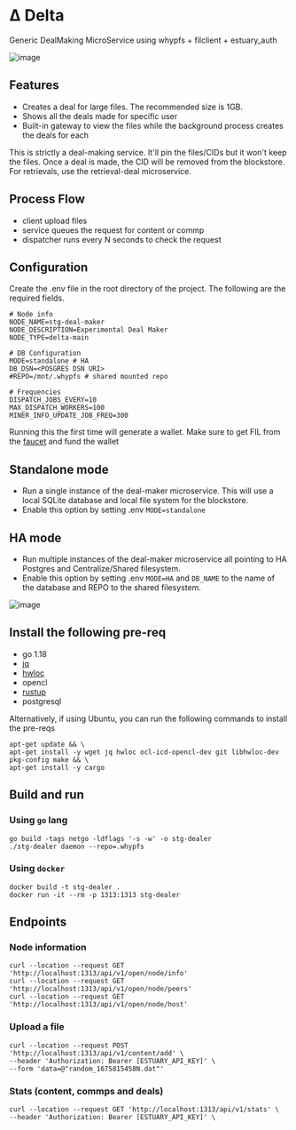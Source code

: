 # Δ Delta
Generic DealMaking MicroService using whypfs + filclient + estuary_auth

![image](https://user-images.githubusercontent.com/4479171/217723002-fba624ff-1a1d-41e0-a550-398a3a29682c.png)


## Features
- Creates a deal for large files. The recommended size is 1GB. 
- Shows all the deals made for specific user
- Built-in gateway to view the files while the background process creates the deals for each

This is strictly a deal-making service. It'll pin the files/CIDs but it won't keep the files. Once a deal is made, the CID will be removed from the blockstore. For retrievals, use the retrieval-deal microservice.

## Process Flow
- client upload files
- service queues the request for content or commp
- dispatcher runs every N seconds to check the request

## Configuration

Create the .env file in the root directory of the project. The following are the required fields.
```
# Node info
NODE_NAME=stg-deal-maker
NODE_DESCRIPTION=Experimental Deal Maker
NODE_TYPE=delta-main

# DB Configuration
MODE=standalone # HA
DB_DSN=<POSGRES DSN URI>
#REPO=/mnt/.whypfs # shared mounted repo

# Frequencies
DISPATCH_JOBS_EVERY=10
MAX_DISPATCH_WORKERS=100
MINER_INFO_UPDATE_JOB_FREQ=300
```

Running this the first time will generate a wallet. Make sure to get FIL from the [faucet](https://verify.glif.io/) and fund the wallet

## Standalone mode
- Run a single instance of the deal-maker microservice. This will use a local SQLite database and local file system for the blockstore.
- Enable this option by setting .env `MODE=standalone`

## HA mode
- Run multiple instances of the deal-maker microservice all pointing to HA Postgres and Centralize/Shared filesystem.
- Enable this option by setting .env `MODE=HA` and `DB_NAME` to the name of the database and REPO to the shared filesystem.

![image](https://user-images.githubusercontent.com/4479171/217404957-21fd15be-f0c8-4bd2-a5c6-a2770c5c1db1.png)


## Install the following pre-req
- go 1.18
- [jq](https://stedolan.github.io/jq/)
- [hwloc](https://www.open-mpi.org/projects/hwloc/)
- opencl
- [rustup](https://rustup.rs/)
- postgresql

Alternatively, if using Ubuntu, you can run the following commands to install the pre-reqs
```
apt-get update && \
apt-get install -y wget jq hwloc ocl-icd-opencl-dev git libhwloc-dev pkg-config make && \
apt-get install -y cargo
```

## Build and run

### Using `go` lang
```
go build -tags netgo -ldflags '-s -w' -o stg-dealer
./stg-dealer daemon --repo=.whypfs
```

### Using `docker`
```
docker build -t stg-dealer .
docker run -it --rm -p 1313:1313 stg-dealer
```

## Endpoints

### Node information
```
curl --location --request GET 'http://localhost:1313/api/v1/open/node/info'
curl --location --request GET 'http://localhost:1313/api/v1/open/node/peers'
curl --location --request GET 'http://localhost:1313/api/v1/open/node/host'
```

### Upload a file
```
curl --location --request POST 'http://localhost:1313/api/v1/content/add' \
--header 'Authorization: Bearer [ESTUARY_API_KEY]' \
--form 'data=@"random_1675815458N.dat"'
```

### Stats (content, commps and deals) 
```
curl --location --request GET 'http://localhost:1313/api/v1/stats' \
--header 'Authorization: Bearer [ESTUARY_API_KEY]' \
```
